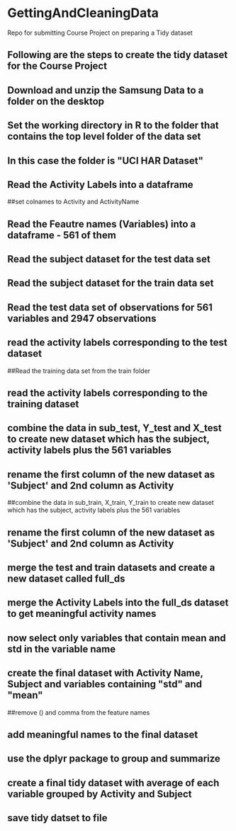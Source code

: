 # GettingAndCleaningData
Repo for submitting Course Project on preparing a Tidy dataset

Following are the steps to create the tidy dataset for the Course Project
--------------------------------------------------------------------------

## Download and unzip the Samsung Data to a folder on the desktop

## Set the working directory in R to the folder that contains the top level folder of the data set 

## In this case the folder is "UCI HAR Dataset"

## Read the Activity Labels into a dataframe

##set colnames to Activity and ActivityName

## Read the Feautre names (Variables) into a dataframe - 561 of them

## Read the subject dataset for the test data set

## Read the subject dataset for the train data set

## Read the test data set of observations for 561 variables and 2947 observations

## read the activity labels corresponding to the test dataset

##Read the training data set from the train folder

## read the activity labels corresponding to the training dataset

## combine the data in sub_test, Y_test and X_test to create new dataset which has the subject, activity labels plus the 561 variables

## rename the first column of the new dataset as 'Subject' and 2nd column as Activity

##combine the data in sub_train, X_train, Y_train to create new dataset which has the subject, activity labels plus the 561 variables

## rename the first column of the new dataset as 'Subject' and 2nd column as Activity

## merge the test and train datasets and create a new dataset called full_ds

## merge the Activity Labels into the full_ds dataset to get meaningful activity names

## now select only variables that contain mean and std in the variable name

## create the final dataset with Activity Name, Subject and variables containing "std" and "mean"

##remove () and comma from the feature names

## add meaningful names to the final dataset

## use the dplyr package to group and summarize

## create a final tidy dataset with average of each variable grouped by Activity and Subject

## save tidy datset to file
